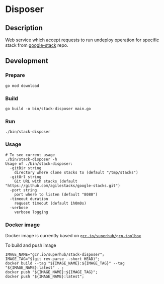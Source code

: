 # Disposer

## Description

Web service which accept requests to run undeploy operation for specific stack from [google-stack](https://github.com/agilestacks/google-stacks) repo.

## Development

### Prepare

```shell
go mod download
```

### Build

```shell
go build -o bin/stack-disposer main.go
```

### Run

```shell
./bin/stack-disposer
```

### Usage

```shell
# To see current usage
./bin/stack-disposer -h
Usage of ./bin/stack-disposer:
  -gitDir string
    directory where clone stacks to (default "/tmp/stacks")
  -gitUrl string
    Git URL with stacks (default "https://github.com/agilestacks/google-stacks.git")
  -port string
    port where to listen (default "8080")
  -timeout duration
    request timeout (default 1h0m0s)
  -verbose
    verbose logging
```

### Docker image

Docker image is currently based on [`gcr.io/superhub/gcp-toolbox`](https://github.com/agilestacks/toolbox/tree/master/gcp-toolbox)

To build and push image

```shell
IMAGE_NAME="gcr.io/superhub/stack-disposer";
IMAGE_TAG="$(git rev-parse --short HEAD)";
docker build --tag "${IMAGE_NAME}:${IMAGE_TAG}" --tag "${IMAGE_NAME}:latest" . ;
docker push "${IMAGE_NAME}:${IMAGE_TAG}";
docker push "${IMAGE_NAME}:latest";
```
